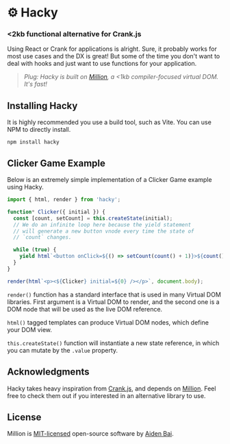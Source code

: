 # ⚙️ Hacky

### <2kb functional alternative for Crank.js

Using React or Crank for applications is alright. Sure, it probably works for most use cases and the DX is great! But some of the time you don't want to deal with hooks and just want to use functions for your application.

> _Plug: Hacky is built on [Million](https://github.com/aidenybai/million), a <1kb compiler-focused virtual DOM. It's fast!_

## Installing Hacky

It is highly recommended you use a build tool, such as Vite. You can use NPM to directly install.

```
npm install hacky
```

## Clicker Game Example

Below is an extremely simple implementation of a Clicker Game example using Hacky.

```js
import { html, render } from 'hacky';

function* Clicker({ initial }) {
  const [count, setCount] = this.createState(initial);
  // We do an infinite loop here because the yield statement
  // will generate a new button vnode every time the state of
  // `count` changes.

  while (true) {
    yield html`<button onClick=${() => setCount(count() + 1)}>${count()}</button>`;
  }
}

render(html`<p><${Clicker} initial=${0} /></p>`, document.body);
```

`render()` function has a standard interface that is used in many Virtual DOM libraries. First argument is a Virtual DOM to render, and the second one is a DOM node that will be used as the live DOM reference.

`html()` tagged templates can produce Virtual DOM nodes, which define your DOM view.

`this.createState()` function will instantiate a new state reference, in which you can mutate by the `.value` property.

## Acknowledgments

Hacky takes heavy inspiration from [Crank.js](https://github.com/bikeshaving/crank), and depends on [Million](https://million.js.org). Feel free to check them out if you interested in an alternative library to use.

## License

Million is [MIT-licensed](https://github.com/aidenybai/hacky/blob/master/LICENSE) open-source software by [Aiden Bai](https://github.com/aidenybai).
